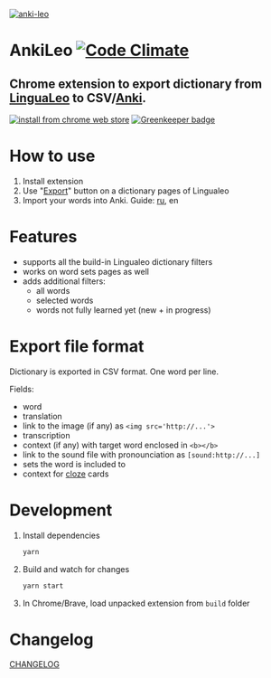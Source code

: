 [![anki-leo](https://raw.githubusercontent.com/troggy/anki-leo/master/resources/webstore/1400x560.png)](#)

# AnkiLeo [![Code Climate](https://codeclimate.com/github/troggy/anki-leo/badges/gpa.svg)](https://codeclimate.com/github/troggy/anki-leo)

## Chrome extension to export dictionary from [LinguaLeo](http://lingualeo.com/) to CSV/[Anki](http://ankisrs.net/).

[![install from chrome web store](https://raw.githubusercontent.com/troggy/anki-leo/master/resources/webstore/ChromeWebStore_Badge_v2_206x58.png)](https://chrome.google.com/webstore/detail/lingualeo-dictionary-expo/mpaohidlipnfnkbogpmanchjfjpdgcml) [![Greenkeeper badge](https://badges.greenkeeper.io/troggy/anki-leo.svg)](https://greenkeeper.io/)

# How to use

1. Install extension
2. Use "[Export](https://raw.githubusercontent.com/troggy/anki-leo/master/resources/webstore/screen-640x400.png)" button on a dictionary pages of Lingualeo
3. Import your words into Anki. Guide: [ru](http://troggy.github.io/anki-leo/), en

# Features

- supports all the build-in Lingualeo dictionary filters
- works on word sets pages as well
- adds additional filters:
  - all words
  - selected words
  - words not fully learned yet (new + in progress)

# Export file format

Dictionary is exported in CSV format. One word per line.

Fields:
- word
- translation
- link to the image (if any) as `<img src='http://...'>`
- transcription
- context (if any) with target word enclosed in `<b></b>`
- link to the sound file with pronounciation as `[sound:http://...]`
- sets the word is included to
- context for [cloze](http://finpapa.ucoz.ru/ankitest-cloze.html) cards

# Development

1. Install dependencies

   ```sh
   yarn
   ```

2. Build and watch for changes

   ```sh
   yarn start
   ```

3. In Chrome/Brave, load unpacked extension from `build` folder

# Changelog

[CHANGELOG](CHANGELOG.md)
